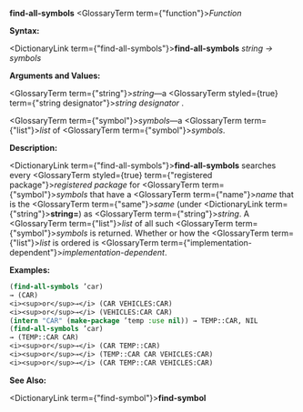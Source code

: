 **find-all-symbols** <GlossaryTerm  term={"function"}><i>Function</i></GlossaryTerm> 



**Syntax:** 



<DictionaryLink  term={"find-all-symbols"}><b>find-all-symbols</b></DictionaryLink> *string → symbols* 



**Arguments and Values:** 



<GlossaryTerm  term={"string"}><i>string</i></GlossaryTerm>—a <GlossaryTerm styled={true} term={"string designator"}><i>string designator</i></GlossaryTerm> . 



<GlossaryTerm  term={"symbol"}><i>symbols</i></GlossaryTerm>—a <GlossaryTerm  term={"list"}><i>list</i></GlossaryTerm> of <GlossaryTerm  term={"symbol"}><i>symbols</i></GlossaryTerm>. 



**Description:** 



<DictionaryLink  term={"find-all-symbols"}><b>find-all-symbols</b></DictionaryLink> searches every <GlossaryTerm styled={true} term={"registered package"}><i>registered package</i></GlossaryTerm> for <GlossaryTerm  term={"symbol"}><i>symbols</i></GlossaryTerm> that have a <GlossaryTerm  term={"name"}><i>name</i></GlossaryTerm> that is the <GlossaryTerm  term={"same"}><i>same</i></GlossaryTerm> (under <DictionaryLink  term={"string"}><b>string=</b></DictionaryLink>) as <GlossaryTerm  term={"string"}><i>string</i></GlossaryTerm>. A <GlossaryTerm  term={"list"}><i>list</i></GlossaryTerm> of all such <GlossaryTerm  term={"symbol"}><i>symbols</i></GlossaryTerm> is returned. Whether or how the <GlossaryTerm  term={"list"}><i>list</i></GlossaryTerm> is ordered is <GlossaryTerm  term={"implementation-dependent"}><i>implementation-dependent</i></GlossaryTerm>. 



**Examples:**
```lisp
(find-all-symbols ’car) 
→ (CAR) 
<i><sup>or</sup>→</i> (CAR VEHICLES:CAR) 
<i><sup>or</sup>→</i> (VEHICLES:CAR CAR) 
(intern "CAR" (make-package ’temp :use nil)) → TEMP::CAR, NIL 
(find-all-symbols ’car) 
→ (TEMP::CAR CAR) 
<i><sup>or</sup>→</i> (CAR TEMP::CAR) 
<i><sup>or</sup>→</i> (TEMP::CAR CAR VEHICLES:CAR) 
<i><sup>or</sup>→</i> (CAR TEMP::CAR VEHICLES:CAR) 
```
**See Also:** 



<DictionaryLink  term={"find-symbol"}><b>find-symbol</b></DictionaryLink> 



